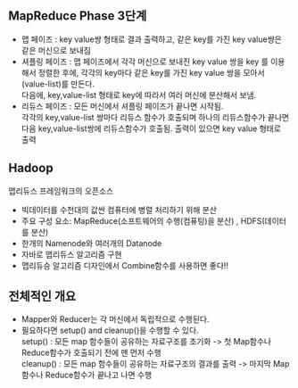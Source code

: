 ## MapReduce Phase 3단계
- 맵 페이즈 : key value쌍 형태로 결과 출력하고, 같은 key를 가진 key value쌍은 같은 머신으로 보내짐  
- 셔플링 페이즈 : 맵 페이즈에서 각각 머신으로 보내진 key value 쌍을 key 를 이용해서 정렬한 후에, 각각의 key마다 같은 key를 가진 key value 쌍을 모아서 (value-list)를 만든다.  
다음에, key,value-list 형태로 key에 따라서 여러 머신에 분산해서 보냄.  
- 리듀스 페이즈 : 모든 머신에서 셔플링 페이즈가 끝나면 시작됨.  
각각의 key,value-list 쌍마다 리듀스 함수가 호출되며 하나의 리듀스함수가 끝나면 다음 key,value-list쌍에 리듀스함수가 호출됨. 출력이 있으면 key value 형태로 출력

## Hadoop
맵리듀스 프레임워크의 오픈소스  
- 빅데이터를 수천대의 값싼 컴퓨터에 병렬 처리하기 위해 분산
- 주요 구성 요소: MapReduce(소프트웨어의 수행(컴퓨팅)을 분산) , HDFS(데이터를 분산)  
- 한개의 Namenode와 여러개의 Datanode
- 자바로 맵리듀스 알고리즘 구현
- 맵리듀승 알고리즘 디자인에서 Combine함수를 사용하면 좋다!!

## 전체적인 개요
- Mapper와 Reducer는 각 머신에서 독립적으로 수행된다.
- 필요하다면 setup() and cleanup()을 수행할 수 있다.  
setup() : 모든 map 함수들이 공유하는 자료구조를 초기화 -> 첫 Map함수나 Reduce함수가 호출되기 전에 맨 먼저 수행  
cleanup() : 모든 map 함수들이 공유하는 자료구조의 결과를 출력 -> 마지막 Map함수나 Reduce함수가 끝나고 나면 수행
